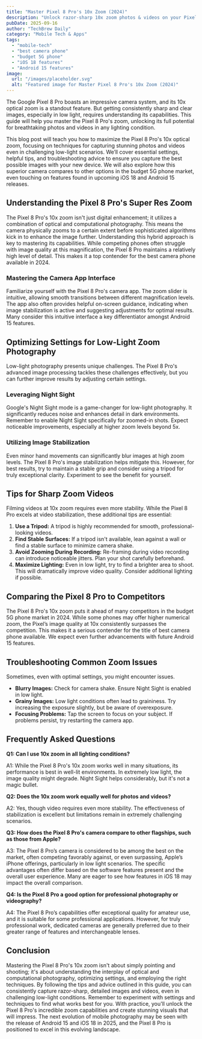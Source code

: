 ```yaml
---
title: "Master Pixel 8 Pro's 10x Zoom (2024)"
description: "Unlock razor-sharp 10x zoom photos & videos on your Pixel 8 Pro, even in low light!  This complete guide shows you how to achieve professional-level results. Learn the best camera phone tricks now!"
pubDate: 2025-09-16
author: "TechBrew Daily"
category: "Mobile Tech & Apps"
tags:
  - "mobile-tech"
  - "best camera phone"
  - "budget 5G phone"
  - "iOS 18 features"
  - "Android 15 features"
image:
  url: "/images/placeholder.svg"
  alt: "Featured image for Master Pixel 8 Pro's 10x Zoom (2024)"
---
```


The Google Pixel 8 Pro boasts an impressive camera system, and its 10x optical zoom is a standout feature. But getting consistently sharp and clear images, especially in low light, requires understanding its capabilities.  This guide will help you master the Pixel 8 Pro's zoom, unlocking its full potential for breathtaking photos and videos in any lighting condition.


This blog post will teach you how to maximize the Pixel 8 Pro's 10x optical zoom, focusing on techniques for capturing stunning photos and videos even in challenging low-light scenarios. We’ll cover essential settings, helpful tips, and troubleshooting advice to ensure you capture the best possible images with your new device.  We will also explore how this superior camera compares to other options in the budget 5G phone market, even touching on features found in upcoming iOS 18 and Android 15 releases.


## Understanding the Pixel 8 Pro's Super Res Zoom

The Pixel 8 Pro's 10x zoom isn't just digital enhancement; it utilizes a combination of optical and computational photography.  This means the camera physically zooms to a certain extent before sophisticated algorithms kick in to enhance the image further.  Understanding this hybrid approach is key to mastering its capabilities.  While competing phones often struggle with image quality at this magnification, the Pixel 8 Pro maintains a relatively high level of detail.  This makes it a top contender for the best camera phone available in 2024.

### Mastering the Camera App Interface

Familiarize yourself with the Pixel 8 Pro's camera app.  The zoom slider is intuitive, allowing smooth transitions between different magnification levels.   The app also often provides helpful on-screen guidance, indicating when image stabilization is active and suggesting adjustments for optimal results.  Many consider this intuitive interface a key differentiator amongst Android 15 features.

## Optimizing Settings for Low-Light Zoom Photography

Low-light photography presents unique challenges.  The Pixel 8 Pro's advanced image processing tackles these challenges effectively, but you can further improve results by adjusting certain settings.

### Leveraging Night Sight

Google's Night Sight mode is a game-changer for low-light photography.  It significantly reduces noise and enhances detail in dark environments.  Remember to enable Night Sight specifically for zoomed-in shots.  Expect noticeable improvements, especially at higher zoom levels beyond 5x.

### Utilizing Image Stabilization

Even minor hand movements can significantly blur images at high zoom levels.  The Pixel 8 Pro's image stabilization helps mitigate this.  However, for best results, try to maintain a stable grip and consider using a tripod for truly exceptional clarity.  Experiment to see the benefit for yourself.

## Tips for Sharp Zoom Videos

Filming videos at 10x zoom requires even more stability. While the Pixel 8 Pro excels at video stabilization, these additional tips are essential:


1.  **Use a Tripod:** A tripod is highly recommended for smooth, professional-looking videos.
2.  **Find Stable Surfaces:** If a tripod isn't available, lean against a wall or find a stable surface to minimize camera shake.
3.  **Avoid Zooming During Recording:**  Re-framing during video recording can introduce noticeable jitters. Plan your shot carefully beforehand.
4.  **Maximize Lighting:** Even in low light, try to find a brighter area to shoot.  This will dramatically improve video quality.  Consider additional lighting if possible.

## Comparing the Pixel 8 Pro to Competitors

The Pixel 8 Pro's 10x zoom puts it ahead of many competitors in the budget 5G phone market in 2024. While some phones may offer higher numerical zoom, the Pixel’s image quality at 10x consistently surpasses the competition.  This makes it a serious contender for the title of best camera phone available. We expect even further advancements with future Android 15 features.

## Troubleshooting Common Zoom Issues

Sometimes, even with optimal settings, you might encounter issues.

* **Blurry Images:** Check for camera shake. Ensure Night Sight is enabled in low light.
* **Grainy Images:** Low light conditions often lead to graininess.  Try increasing the exposure slightly, but be aware of overexposure.
* **Focusing Problems:**  Tap the screen to focus on your subject.  If problems persist, try restarting the camera app.


## Frequently Asked Questions

**Q1: Can I use 10x zoom in all lighting conditions?**

A1: While the Pixel 8 Pro's 10x zoom works well in many situations, its performance is best in well-lit environments. In extremely low light, the image quality might degrade. Night Sight helps considerably, but it's not a magic bullet.


**Q2: Does the 10x zoom work equally well for photos and videos?**

A2: Yes, though video requires even more stability.  The effectiveness of stabilization is excellent but limitations remain in extremely challenging scenarios.

**Q3:  How does the Pixel 8 Pro's camera compare to other flagships, such as those from Apple?**

A3: The Pixel 8 Pro’s camera is considered to be among the best on the market, often competing favorably against, or even surpassing, Apple’s iPhone offerings, particularly in low light scenarios. The specific advantages often differ based on the software features present and the overall user experience.  Many are eager to see how features in iOS 18 may impact the overall comparison.

**Q4:  Is the Pixel 8 Pro a good option for professional photography or videography?**

A4: The Pixel 8 Pro’s capabilities offer exceptional quality for amateur use, and it is suitable for some professional applications.  However, for truly professional work, dedicated cameras are generally preferred due to their greater range of features and interchangeable lenses.

## Conclusion

Mastering the Pixel 8 Pro's 10x zoom isn't about simply pointing and shooting; it's about understanding the interplay of optical and computational photography, optimizing settings, and employing the right techniques. By following the tips and advice outlined in this guide, you can consistently capture razor-sharp, detailed images and videos, even in challenging low-light conditions. Remember to experiment with settings and techniques to find what works best for you. With practice, you'll unlock the Pixel 8 Pro's incredible zoom capabilities and create stunning visuals that will impress.  The next evolution of mobile photography may be seen with the release of Android 15 and iOS 18 in 2025, and the Pixel 8 Pro is positioned to excel in this evolving landscape.